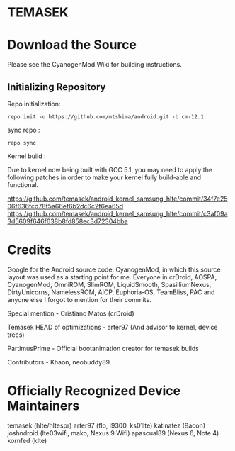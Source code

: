 TEMASEK
=======

Download the Source
===================

Please see the CyanogenMod Wiki for building instructions.

Initializing Repository
-----------------------

Repo initialization:

    repo init -u https://github.com/mtshima/android.git -b cm-12.1


sync repo :

    repo sync

Kernel build :

Due to kernel now being built with GCC 5.1,
you may need to apply the following patches in order to make your kernel fully build-able and functional.

https://github.com/temasek/android_kernel_samsung_hlte/commit/34f7e2506f636fcd78f5a66ef6b2dc6c2f6ea65d
https://github.com/temasek/android_kernel_samsung_hlte/commit/c3af09a3d5609f646f638b8fd858ec3d72304bba


Credits
=======

Google for the Android source code. CyanogenMod, in which this source layout was used as a starting point for me. Everyone in crDroid, AOSPA, CyanogenMod, OmniROM, SlimROM, LiquidSmooth, SpasilliumNexus, DirtyUnicorns, NamelessROM, AICP, Euphoria-OS, TeamBliss, PAC and anyone else I forgot to mention for their commits.

Special mention - Cristiano Matos (crDroid)

Temasek HEAD of optimizations - arter97 (And advisor to kernel, device trees)

PartimusPrime - Official bootanimation creator for temasek builds

Contributors - Khaon, neobuddy89

Officially Recognized Device Maintainers
========================================
temasek (hlte/hltespr)
arter97 (flo, i9300, ks01lte)
katinatez (Bacon)
joshndroid (lte03wifi, mako, Nexus 9 Wifi)
apascual89 (Nexus 6, Note 4)
kornfed (klte)

